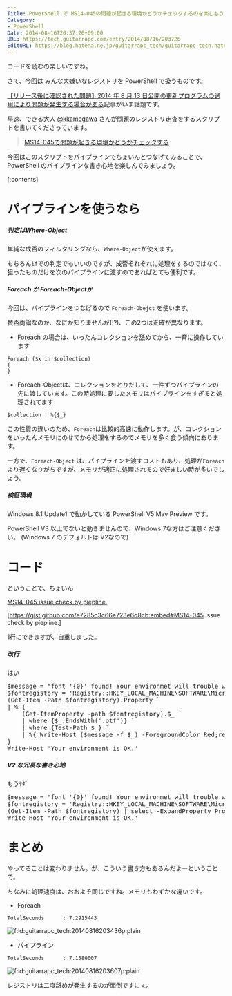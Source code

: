 ```yaml
---
Title: PowerShell で MS14-045の問題が起きる環境かどうかチェックするのを楽しもう
Category:
- PowerShell
Date: 2014-08-16T20:37:26+09:00
URL: https://tech.guitarrapc.com/entry/2014/08/16/203726
EditURL: https://blog.hatena.ne.jp/guitarrapc_tech/guitarrapc-tech.hatenablog.com/atom/entry/12921228815730372054
---
```


コードを読むの楽しいですね。

さて、今回は みんな大嫌いなレジストリを PowerShell で扱うものです。

[【リリース後に確認された問題】2014 年 8 月 13 日公開の更新プログラムの適用により問題が発生する場合がある](https://blogs.technet.com/b/jpsecurity/archive/2014/08/16/2982791-knownissue3.aspx)記事がいま話題です。

早速、できる大人 [@kkamegawa](https://twitter.com/kkamegawa) さんが問題のレジストリ走査をするスクリプトを書いてくださっています。

> [MS14-045で問題が起きる環境かどうかチェックする](https://kkamegawa.hatenablog.jp/entry/2014/08/16/193753)

今回はこのスクリプトをパイプラインでちょいんとつなげてみることで、PowerShell のパイプラインな書き心地を楽しんでみましょう。

[:contents]

# パイプラインを使うなら

##### 判定はWhere-Object

単純な成否のフィルタリングなら、```Where-Object```が使えます。

もちろん```if```での判定でもいいのですが、成否それぞれに処理をするのではなく、狙ったものだけを次のパイプラインに渡すのであればとても便利です。


##### Foreach か Foreach-Objectか

今回は、パイプラインをつなげるので ```Foreach-Obejct``` を使います。

賛否両論なのか、なにか知りませんが(!?)、この2つは正確が異なります。

- Foreach の場合は、いったんコレクションを舐めてから、一斉に操作しています
```
Foreach ($x in $collection)
{
}
```


- Foreach-Objectは、コレクションをとりだして、一件ずつパイプラインの先に渡しています。この時処理に要したメモリはパイプラインをすぎると処理されてます

```
$collection | %{$_}
```

この性質の違いのため、```Foreach```は比較的高速に動作します。が、コレクションをいったんメモリにのせてから処理をするのでメモリを多く食う傾向にあります。

一方で、```Foreach-Object``` は、パイプラインを渡すコストもあり、処理が```Foreach```より遅くなりがちですが、メモリが適正に処理されるので好ましい時が多いでしょう。


##### 検証環境

Windows 8.1 Update1 で動かしている PowerShell V5 May Preview です。

PowerShell V3 以上でないと動きませんので、Windows 7な方はご注意ください。 (Windows 7 のデフォルトは V2なので)

# コード

ということで、ちょいん

[MS14-045 issue check by piepline.](https://gist.github.com/e7285c3c66e723e6d8cb)

[https://gist.github.com/e7285c3c66e723e6d8cb:embed#MS14-045 issue check by piepline.]



1行にできますが、自重しました。

##### 改行

はい

<pre class="brush: powershell;">
$message = "font '{0}' found! Your environmet will trouble with MS14-045. See https&#58;//support.microsoft.com/kb/2982791"
$fontregistory = 'Registry&#58;&#58;HKEY_LOCAL_MACHINE\SOFTWARE\Microsoft\Windows NT\CurrentVersion\Fonts\'
&#40Get-Item -Path $fontregistory&#41.Property `
| % {
    &#40Get-ItemProperty -path $fontregistory&#41.$_ `
    | where {$_.EndsWith&#40'.otf'&#41} `
    | where {Test-Path $_} `
    | %{ Write-Host &#40$message -f $_&#41 -ForegroundColor Red;return}
}
Write-Host 'Your environment is OK.'
</pre>

##### V2 な冗長な書き心地

もうﾔﾀﾞ

<pre class="brush: powershell;">
$message = "font '{0}' found! Your environmet will trouble with MS14-045. See https&#58;//support.microsoft.com/kb/2982791"
$fontregistory = 'Registry&#58;&#58;HKEY_LOCAL_MACHINE\SOFTWARE\Microsoft\Windows NT\CurrentVersion\Fonts\'
&#40Get-Item -Path $fontregistory&#41 | select -ExpandProperty Property | % {$x=$_; Get-ItemProperty -path $fontregistory | select -ExpandProperty $x | where {$_.EndsWith&#40'.otf'&#41} | where {Test-Path $_} | %{ Write-Host &#40$message -f $_&#41 -ForegroundColor Red;return}}
Write-Host 'Your environment is OK.'
</pre>


# まとめ

やってることは変わりません。が、こういう書き方もあるんだよーということで。

ちなみに処理速度は、おおよそ同じですね。メモリもわずかな違いです。


- Foreach

```
TotalSeconds      : 7.2915443
```
<p><span itemscope itemtype="https://schema.org/Photograph"><img src="https://cdn-ak.f.st-hatena.com/images/fotolife/g/guitarrapc_tech/20140816/20140816203436.png" alt="f:id:guitarrapc_tech:20140816203436p:plain" title="f:id:guitarrapc_tech:20140816203436p:plain" class="hatena-fotolife" itemprop="image"></span></p>


- パイプライン

```
TotalSeconds      : 7.1580007
```
<p><span itemscope itemtype="https://schema.org/Photograph"><img src="https://cdn-ak.f.st-hatena.com/images/fotolife/g/guitarrapc_tech/20140816/20140816203607.png" alt="f:id:guitarrapc_tech:20140816203607p:plain" title="f:id:guitarrapc_tech:20140816203607p:plain" class="hatena-fotolife" itemprop="image"></span></p>


レジストリは二度舐めが発生するのが面倒ですにぇ。

